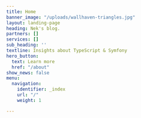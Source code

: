```yaml
---
title: Home
banner_image: "/uploads/wallhaven-triangles.jpg"
layout: landing-page
heading: Nek's blog.
partners: []
services: []
sub_heading: ''
textline: Insights about TypeScript & Symfony
hero_button:
  text: Learn more
  href: "/about"
show_news: false
menu:
  navigation:
    identifier: _index
    url: "/"
    weight: 1

---
```

